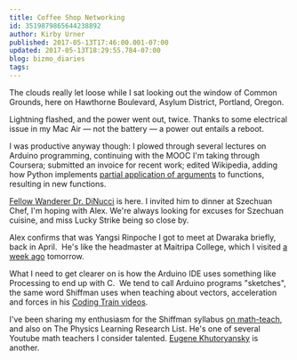```yaml
---
title: Coffee Shop Networking
id: 3519879865644238892
author: Kirby Urner
published: 2017-05-13T17:46:00.001-07:00
updated: 2017-05-13T18:29:55.784-07:00
blog: bizmo_diaries
tags: 
---
```


[](https://www.flickr.com/photos/kirbyurner/34256068420/in/dateposted-public/)

The clouds really let loose while I sat looking out the window of Common Grounds, here on Hawthorne Boulevard, Asylum District, Portland, Oregon.

Lightning flashed, and the power went out, twice. Thanks to some electrical issue in my Mac Air — not the battery — a power out entails a reboot.

I was productive anyway though: I plowed through several lectures on Arduino programming, continuing with the MOOC I'm taking through Coursera; submitted an invoice for recent work; edited Wikipedia, adding how Python implements [partial application of arguments](https://en.wikipedia.org/wiki/Partial_application#Implementations) to functions, resulting in new functions.

[Fellow Wanderer Dr. DiNucci](http://worldgame.blogspot.com/2015/08/concurrency-again.html) is here. I invited him to dinner at Szechuan Chef, I'm hoping with Alex.  We're always looking for excuses for Szechuan cuisine, and miss Lucky Strike being so close by.

Alex confirms that was Yangsi Rinpoche I got to meet at Dwaraka briefly, back in April.  He's like the headmaster at Maitripa College, which I visited [a week ago](http://worldgame.blogspot.com/2017/05/buddhist-ghetto.html) tomorrow.

What I need to get clearer on is how the Arduino IDE uses something like Processing to end up with C.  We tend to call Arduino programs "sketches", the same word Shiffman uses when teaching about vectors, acceleration and forces in his [Coding Train videos](https://youtu.be/s6b1_3bNCxk).

I've been sharing my enthusiasm for the Shiffman syllabus [on math-teach](http://mathforum.org/kb/message.jspa?messageID=10148751), and also on The Physics Learning Research List.  He's one of several Youtube math teachers I consider talented. [Eugene Khutoryansky](http://controlroom.blogspot.com/2016/10/surveying-pedagogy.html) is another.